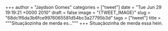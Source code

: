 
+++
author = "Jaydson Gomes"
categories = ["tweet"]
date = "Tue Jun 29 19:19:21 +0000 2010"
draft = false
image = "{TWEET_IMAGE}"
slug = "68dc1f6da3b6fce9976065581d54bc3a27795b3d"
tags = ["tweet"]
title = """Situaçãozinha de merda es..."""
+++
Situaçãozinha de merda essa hein.
